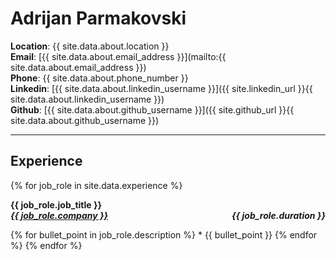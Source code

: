 # Adrijan Parmakovski

**Location**: {{ site.data.about.location }}<br>
**Email**: [{{ site.data.about.email_address }}](mailto:{{ site.data.about.email_address }})<br>
**Phone**: {{ site.data.about.phone_number }}<br>
**Linkedin**: [{{ site.data.about.linkedin_username }}]({{ site.linkedin_url }}{{ site.data.about.linkedin_username }})<br>
**Github**: [{{ site.data.about.github_username }}]({{ site.github_url }}{{ site.data.about.github_username }})

---
## Experience

{% for job_role in site.data.experience %}
<p style="text-align:left;">
    <b>{{ job_role.job_title }}</b><br>
    <b><a href="{{ job_role.company_url }}"><i>{{ job_role.company }}</i></a></b>
    <span style="float:right;">
        <b><i>{{ job_role.duration }}</i></b>
    </span>
</p>
{% for bullet_point in job_role.description %}
* {{ bullet_point }}
{% endfor %}
{% endfor %}
